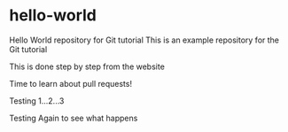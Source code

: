 # hello-world
Hello World repository for Git tutorial
This is an example repository for the Git tutorial

This is done step by step from the website

Time to learn about pull requests!

Testing 1...2...3

Testing Again to see what happens